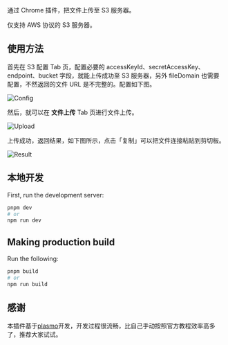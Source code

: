 通过 Chrome 插件，把文件上传至 S3 服务器。

仅支持 AWS 协议的 S3 服务器。

## 使用方法

首先在 S3 配置 Tab 页，配置必要的 accessKeyId、secretAccessKey、endpoint、bucket 字段，就能上传成功至 S3 服务器，另外 fileDomain 也需要配置，不然返回的文件 URL 是不完整的。配置如下图。

![Config](https://static.ca01.cn/2024/09/1727164811114-config.png)

然后，就可以在 **文件上传** Tab 页进行文件上传。

![Upload](https://static.ca01.cn/2024/09/upload.png)

上传成功，返回结果，如下图所示，点击「复制」可以把文件连接粘贴到剪切板。

![Result](https://static.ca01.cn/2024/09/1727165768811-image.png)

## 本地开发

First, run the development server:

```bash
pnpm dev
# or
npm run dev
```

## Making production build

Run the following:

```bash
pnpm build
# or
npm run build
```

## 感谢

本插件基于[plasmo](https://docs.plasmo.com/)开发，开发过程很流畅，比自己手动按照官方教程效率高多了，推荐大家试试。

